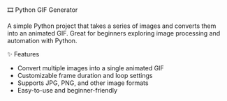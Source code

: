 🎞️ Python GIF Generator

A simple Python project that takes a series of images and converts them into an animated GIF. Great for beginners exploring image processing and automation with Python.

✨ Features

- Convert multiple images into a single animated GIF  
- Customizable frame duration and loop settings  
- Supports JPG, PNG, and other image formats  
- Easy-to-use and beginner-friendly
